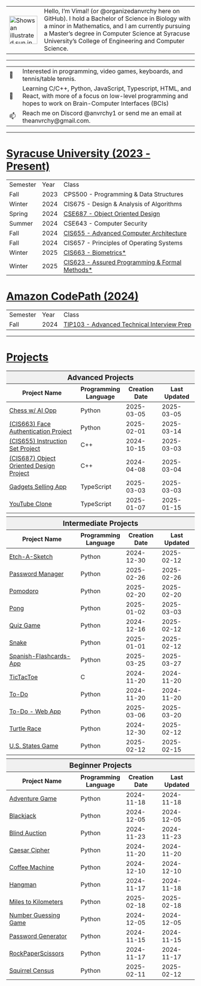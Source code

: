 <!-- Image and introduction text -->
<table>
  <tr>
    <td>
      <picture>
        <source media="(prefers-color-scheme: dark)" srcset="https://user-images.githubusercontent.com/25423296/163456776-7f95b81a-f1ed-45f7-b7ab-8fa810d529fa.png">
        <source media="(prefers-color-scheme: light)" srcset="https://user-images.githubusercontent.com/25423296/163456779-a8556205-d0a5-45e2-ac17-42d089e3c3f8.png">
        <img alt="Shows an illustrated sun in light mode and a moon with stars in dark mode." src="https://user-images.githubusercontent.com/25423296/163456779-a8556205-d0a5-45e2-ac17-42d089e3c3f8.png" width="75">
      </picture>
    </td>
    <td style="padding-left: 10px;">
      Hello, I’m Vimal! (or @organizedanvrchy here on GitHub). I hold a Bachelor of Science in Biology with a minor in Mathematics, and I am currently pursuing a Master’s degree in Computer Science at Syracuse University’s College of Engineering and Computer Science.
    </td>
  </tr>
</table>

---

<table>
  <!-- Lines with emojis -->
  <tr>
    <td>👾</td>
    <td style="padding-left: 10px;">Interested in programming, video games, keyboards, and tennis/table tennis.</td>
  </tr>
  <tr>
    <td>🧠</td>
    <td style="padding-left: 10px;">Learning C/C++, Python, JavaScript, Typescript, HTML, and React, with more of a focus on low-level programming and hopes to work on Brain-Computer Interfaces (BCIs)</td>
  </tr>
  <tr>
    <td>📫</td>
    <td style="padding-left: 10px;">Reach me on Discord @anvrchy1 or send me an email at theanvrchy@gmail.com.</td>
  </tr>
</table>

---

# [Syracuse University (2023 - Present)](https://github.com/organizedanvrchy/SU-CIS-CSE)
<table>
  <tr>
    <td>Semester</td>
    <td>Year</td>
    <td>Class</td>
  </tr>
  <tr>
    <td>Fall</td>
    <td>2023</td>
    <td>CPS500 - Programming & Data Structures</td>
  </tr>
  <tr>
    <td>Winter</td>
    <td>2024</td>
    <td>CIS675 - Design & Analysis of Algorithms</td>
  </tr>
  <tr>
    <td>Spring</td>
    <td>2024</td>
    <td><a href="https://github.com/organizedanvrchy/Object-Oriented-Design-Project">CSE687 - Object Oriented Design</td>
  </tr>
  <tr>
    <td>Summer</td>
    <td>2024</td>
    <td>CSE643 - Computer Security</td>
  </tr>
  <tr>
    <td>Fall</td>
    <td>2024</td>
    <td><a href="https://github.com/organizedanvrchy/cis-655-instruction-set">CIS655 - Advanced Computer Architecture</td>
  </tr>
  <tr>
    <td>Fall</td>
    <td>2024</td>
    <td>CIS657 - Principles of Operating Systems</td>
  </tr>
  <tr>
    <td>Winter</td>
    <td>2025</td>
    <td><a href="https://github.com/organizedanvrchy/SU-CIS-CSE/tree/main/CIS663%20-%20Biometrics">CIS663 - Biometrics*</td>
  </tr>
  <tr>
    <td>Winter</td>
    <td>2025</td>
    <td><a href="https://github.com/organizedanvrchy/SU-CIS-CSE/tree/main/CIS623%20-%20Assured%20Programming%20with%20Formal%20Methods">CIS623 - Assured Programming & Formal Methods*</td>
  </tr>
</table>

# [Amazon CodePath (2024)](https://github.com/organizedanvrchy/CodePath)
<table>
  <tr>
    <td>Semester</td>
    <td>Year</td>
    <td>Class</td>
  </tr>
  <tr>
    <td>Fall</td>
    <td>2024</td>
    <td><a href="https://github.com/organizedanvrchy/CodePath/tree/main/TIP103#table-of-contents" target="_blank">TIP103 - Advanced Technical Interview Prep</td>
  </tr>
</table>

---

# [Projects](https://github.com/organizedanvrchy/Projects)

<table>
  <tbody>
    <thead>
      <!-- Advanced Projects -->
      <tr>
        <th colspan="4" style="text-align: center; font-size: 1.2em; background-color: #f0f0f0;">Advanced Projects</th>
      </tr>
      <tr>
        <th style="width: 40%;">Project Name</th>
        <th style="width: 20%;">Programming Language</th>
        <th style="width: 20%;">Creation Date</th>
        <th style="width: 20%;">Last Updated</th>
      </tr>
    </thead>
    <tr>
      <td><a href="https://github.com/organizedanvrchy/Chess">Chess w/ AI Opp</a></td>
      <td>Python</td>
      <td>2025-03-05</td>
      <td>2025-03-05</td>
    </tr>
    <tr>
      <td><a href="https://github.com/organizedanvrchy/Face-Authentication-for-POS-Systems">(CIS663) Face Authentication Project</a></td>
      <td>Python</td>
      <td>2025-02-01</td>
      <td>2025-03-14</td>
    </tr>
    <tr>
      <td><a href="https://github.com/organizedanvrchy/cis-655-instruction-set">(CIS655) Instruction Set Project</a></td>
      <td>C++</td>
      <td>2024-10-15</td>
      <td>2025-03-03</td>
    </tr>
    <tr>
      <td><a href="https://github.com/organizedanvrchy/Object-Oriented-Design-Project">(CIS687) Object Oriented Design Project</a></td>
      <td>C++</td>
      <td>2024-04-08</td>
      <td>2025-03-04</td>
    </tr>
    <tr>
      <td><a href="https://github.com/organizedanvrchy/Gadgets-App">Gadgets Selling App</a></td>
      <td>TypeScript</td>
      <td>2025-03-03</td>
      <td>2025-03-03</td>
    </tr>
    <tr>
      <td><a href="https://github.com/organizedanvrchy/Youtube-Clone">YouTube Clone</a></td>
      <td>TypeScript</td>
      <td>2025-01-07</td>
      <td>2025-01-15</td>
    </tr>
    <thead>
      <!-- Blank Row -->
      <tr>
        <td colspan="4" style="height: 10px;"></td>
      </tr>
      <!-- Intermediate Projects -->
      <tr>
        <th colspan="4" style="text-align: center; font-size: 1.2em; background-color: #f0f0f0;">Intermediate Projects</th>
      </tr>
      <tr>
        <th style="width: 40%;">Project Name</th>
        <th style="width: 20%;">Programming Language</th>
        <th style="width: 20%;">Creation Date</th>
        <th style="width: 20%;">Last Updated</th>
      </tr>
    </thead>
    <tr>
      <td><a href="https://github.com/organizedanvrchy/Etch-A-Sketch">Etch-A-Sketch</a></td>
      <td>Python</td>
      <td>2024-12-30</td>
      <td>2025-02-12</td>
    </tr>
    <tr>
      <td><a href="https://github.com/organizedanvrchy/Password-Manager">Password Manager</a></td>
      <td>Python</td>
      <td>2025-02-26</td>
      <td>2025-02-26</td>
    </tr>
    <tr>
      <td><a href="https://github.com/organizedanvrchy/Pomodoro">Pomodoro</a></td>
      <td>Python</td>
      <td>2025-02-20</td>
      <td>2025-02-20</td>
    </tr>
    <tr>
      <td><a href="https://github.com/organizedanvrchy/Pong">Pong</a></td>
      <td>Python</td>
      <td>2025-01-02</td>
      <td>2025-03-03</td>
    </tr>
    <tr>
      <td><a href="https://github.com/organizedanvrchy/Quiz-Game">Quiz Game</a></td>
      <td>Python</td>
      <td>2024-12-16</td>
      <td>2025-02-12</td>
    </tr>
    <tr>
      <td><a href="https://github.com/organizedanvrchy/Snake">Snake</a></td>
      <td>Python</td>
      <td>2025-01-01</td>
      <td>2025-02-12</td>
    </tr>
    <tr>
      <td><a href="https://github.com/organizedanvrchy/Spanish-Flashcards-App">Spanish-Flashcards-App</a></td>
      <td>Python</td>
      <td>2025-03-25</td>
      <td>2025-03-27</td>
    </tr>
    <tr>
      <td><a href="https://github.com/organizedanvrchy/TicTacToe">TicTacToe</a></td>
      <td>C</td>
      <td>2024-11-20</td>
      <td>2024-11-20</td>
    </tr>
    <tr>
      <td><a href="https://github.com/organizedanvrchy/To-Do-App">To-Do</a></td>
      <td>Python</td>
      <td>2024-11-20</td>
      <td>2024-11-20</td>
    </tr>
    <tr>
      <td><a href="https://github.com/organizedanvrchy/To-Do-Web-App">To-Do - Web App</a></td>
      <td>Python</td>
      <td>2025-03-06</td>
      <td>2025-03-20</td>
    </tr>
    <tr>
      <td><a href="https://github.com/organizedanvrchy/Turtle-Race">Turtle Race</a></td>
      <td>Python</td>
      <td>2024-12-30</td>
      <td>2025-02-12</td>
    </tr>
    <tr>
      <td><a href="https://github.com/organizedanvrchy/U.S.-States-Game">U.S. States Game</a></td>
      <td>Python</td>
      <td>2025-02-12</td>
      <td>2025-02-15</td>
    </tr>
    <thead>
      <!-- Blank Row -->
      <tr>
        <td colspan="4" style="height: 10px;"></td>
      </tr>
      <!-- Beginner Projects -->
      <tr>
        <th colspan="4" style="text-align: center; font-size: 1.2em; background-color: #f0f0f0;">Beginner Projects</th>
      </tr>
      <tr>
        <th style="width: 40%;">Project Name</th>
        <th style="width: 20%;">Programming Language</th>
        <th style="width: 20%;">Creation Date</th>
        <th style="width: 20%;">Last Updated</th>
      </tr>
    </thead>
    <tr>
      <td><a href="https://github.com/organizedanvrchy/Adventure-Game">Adventure Game</a></td>
      <td>Python</td>
      <td>2024-11-18</td>
      <td>2024-11-18</td>
    </tr>
    <tr>
      <td><a href="https://github.com/organizedanvrchy/Blackjack">Blackjack</a></td>
      <td>Python</td>
      <td>2024-12-05</td>
      <td>2024-12-05</td>
    </tr>
    <tr>
      <td><a href="https://github.com/organizedanvrchy/Blind-Auction">Blind Auction</a></td>
      <td>Python</td>
      <td>2024-11-23</td>
      <td>2024-11-23</td>
    </tr>
    <tr>
      <td><a href="https://github.com/organizedanvrchy/Caesar-Cipher">Caesar Cipher</a></td>
      <td>Python</td>
      <td>2024-11-20</td>
      <td>2024-11-20</td>
    </tr>
    <tr>
      <td><a href="https://github.com/organizedanvrchy/Coffee-Machine">Coffee Machine</a></td>
      <td>Python</td>
      <td>2024-12-10</td>
      <td>2024-12-10</td>
    </tr>
    <tr>
      <td><a href="https://github.com/organizedanvrchy/Hangman">Hangman</a></td>
      <td>Python</td>
      <td>2024-11-17</td>
      <td>2024-11-18</td>
    </tr>
    <tr>
      <td><a href="https://github.com/organizedanvrchy/Miles-to-Kilometers-Converter">Miles to Kilometers</a></td>
      <td>Python</td>
      <td>2025-02-18</td>
      <td>2025-02-18</td>
    </tr>
    <tr>
      <td><a href="https://github.com/organizedanvrchy/Number-Guessing-Game">Number Guessing Game</a></td>
      <td>Python</td>
      <td>2024-12-05</td>
      <td>2024-12-05</td>
    </tr>
    <tr>
      <td><a href="https://github.com/organizedanvrchy/Simple-Password-Generator">Password Generator</a></td>
      <td>Python</td>
      <td>2024-11-15</td>
      <td>2024-11-15</td>
    </tr>
    <tr>
      <td><a href="https://github.com/organizedanvrchy/Rock-Paper-Scissors">RockPaperScissors</a></td>
      <td>Python</td>
      <td>2024-11-17</td>
      <td>2024-11-17</td>
    </tr>
    <tr>
      <td><a href="https://github.com/organizedanvrchy/Squirrel-Census">Squirrel Census</a></td>
      <td>Python</td>
      <td>2025-02-11</td>
      <td>2025-02-12</td>
    </tr>
  </tbody>
</table>


<!---
organizedanvrchy/organizedanvrchy is a ✨ special ✨ repository because its `README.md` (this file) appears on your GitHub profile.
You can click the Preview link to take a look at your changes.
--->
